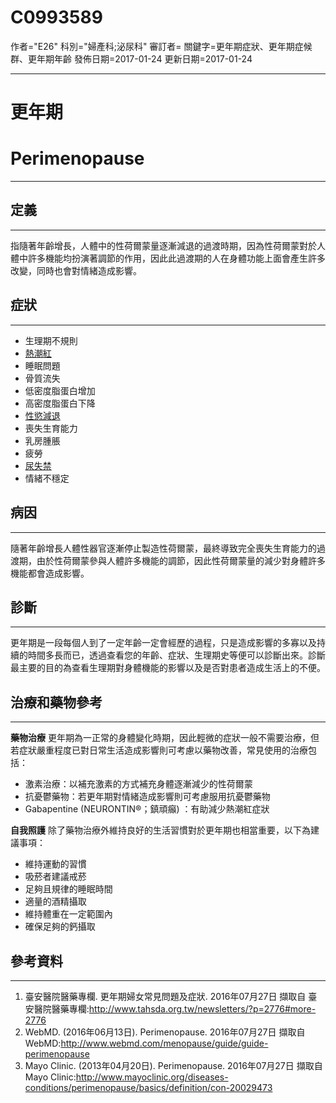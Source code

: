 # C0993589
作者="E26"
科別="婦產科;泌尿科"
審訂者=
關鍵字=更年期症狀、更年期症候群、更年期年齡
發佈日期=2017-01-24
更新日期=2017-01-24

----------
# 更年期
# Perimenopause
----------
## 定義
----------

指隨著年齡增長，人體中的性荷爾蒙量逐漸減退的過渡時期，因為性荷爾蒙對於人體中許多機能均扮演著調節的作用，因此此過渡期的人在身體功能上面會產生許多改變，同時也會對情緒造成影響。

## 症狀
----------
- 生理期不規則
- [熱潮紅](C0600142)
- 睡眠問題
- 骨質流失
- 低密度脂蛋白增加
- 高密度脂蛋白下降
- [性慾減退](C2981158)
- 喪失生育能力
- 乳房腫脹
- 疲勞
- [尿失禁](C0042024)
- 情緒不穩定
## 病因
----------

隨著年齡增長人體性器官逐漸停止製造性荷爾蒙，最終導致完全喪失生育能力的過渡期，由於性荷爾蒙參與人體許多機能的調節，因此性荷爾蒙量的減少對身體許多機能都會造成影響。

## 診斷
----------

更年期是一段每個人到了一定年齡一定會經歷的過程，只是造成影響的多寡以及持續的時間多長而已，透過查看您的年齡、症狀、生理期史等便可以診斷出來。診斷最主要的目的為查看生理期對身體機能的影響以及是否對患者造成生活上的不便。

## 治療和藥物參考
----------

**藥物治療**
更年期為一正常的身體變化時期，因此輕微的症狀一般不需要治療，但若症狀嚴重程度已對日常生活造成影響則可考慮以藥物改善，常見使用的治療包括：

- 激素治療：以補充激素的方式補充身體逐漸減少的性荷爾蒙
- 抗憂鬱藥物：若更年期對情緒造成影響則可考慮服用抗憂鬱藥物
- Gabapentine (NEURONTIN®；鎮頑癲) ：有助減少熱潮紅症狀

**自我照護**
除了藥物治療外維持良好的生活習慣對於更年期也相當重要，以下為建議事項：

- 維持運動的習慣
- 吸菸者建議戒菸
- 足夠且規律的睡眠時間
- 適量的酒精攝取
- 維持體重在一定範圍內
- 確保足夠的鈣攝取
## 參考資料
----------
1. 臺安醫院醫藥專欄. 更年期婦女常見問題及症狀. 2016年07月27日 擷取自 臺安醫院醫藥專欄:http://www.tahsda.org.tw/newsletters/?p=2776#more-2776
2. WebMD. (2016年06月13日). Perimenopause. 2016年07月27日 擷取自 WebMD:http://www.webmd.com/menopause/guide/guide-perimenopause
3. Mayo Clinic. (2013年04月20日). Perimenopause. 2016年07月27日 擷取自 Mayo Clinic:http://www.mayoclinic.org/diseases-conditions/perimenopause/basics/definition/con-20029473

